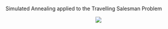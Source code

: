 Simulated Annealing applied to the Travelling Salesman Problem

<p align="center">
  <img src="output.gif"/>
</p>
